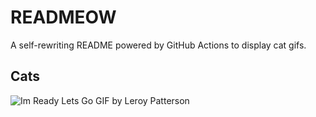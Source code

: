 # READMEOW

A self-rewriting README powered by GitHub Actions to display cat gifs.

## Cats

![Im Ready Lets Go GIF by Leroy Patterson](https://media0.giphy.com/media/CjmvTCZf2U3p09Cn0h/200.gif?cid=9acd02dadl0el2uscyttlanqiuhmq1ywvwv2cma87zvr5r1i&ep=v1_gifs_search&rid=200.gif&ct=g)
